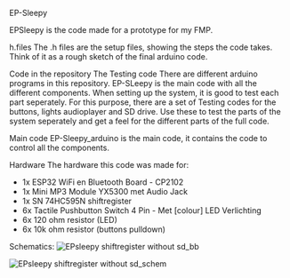 EP-Sleepy 

EPSleepy is the code made for a prototype for my FMP. 

h.files 
The .h files are the setup files, showing the steps the code takes. Think of it as a rough sketch of the final arduino code. 


Code in the repository
The Testing code 
There are different arduino programs in this repository. EP-SLeepy is the main code with all the different components. 
When setting up the system, it is good to test each part seperately. For this purpose, there are a set of Testing codes for the buttons, lights audioplayer and SD drive. Use these to test the parts of the system seperately and get a feel for the different parts of the full code. 

Main code 
EP-Sleepy_arduino is the main code, it contains the code to control all the components. 

Hardware 
The hardware this code was made for: 

- 1x ESP32 WiFi en Bluetooth Board - CP2102
- 1x Mini MP3 Module YX5300 met Audio Jack
- 1x SN 74HC595N shiftregister 
- 6x Tactile Pushbutton Switch 4 Pin - Met [colour] LED Verlichting
- 6x 120 ohm resistor (LED) 
- 6x 10k ohm resistor (buttons pulldown)

Schematics: 
![EPsleepy shiftregister without sd_bb](https://user-images.githubusercontent.com/46523801/168841017-b4ac8ba5-cf0c-44ba-aacb-1b34505a8684.png)

![EPsleepy shiftregister without sd_schem](https://user-images.githubusercontent.com/46523801/168839763-0277d8d7-f5c9-4c8c-b61c-1d5a20ff9e88.png)
